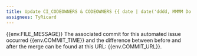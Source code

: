 ```yaml
---
title: Update CI_CODEOWNERS & CODEOWNERS {{ date | date('dddd, MMMM Do') }}
assignees: TyRicard
---
```

{{env.FILE_MESSAGE}} The associated commit for this automated issue occurred {{env.COMMIT_TIME}}
and the difference between before and after the merge can be found at this URL: {{env.COMMIT_URL}}.
